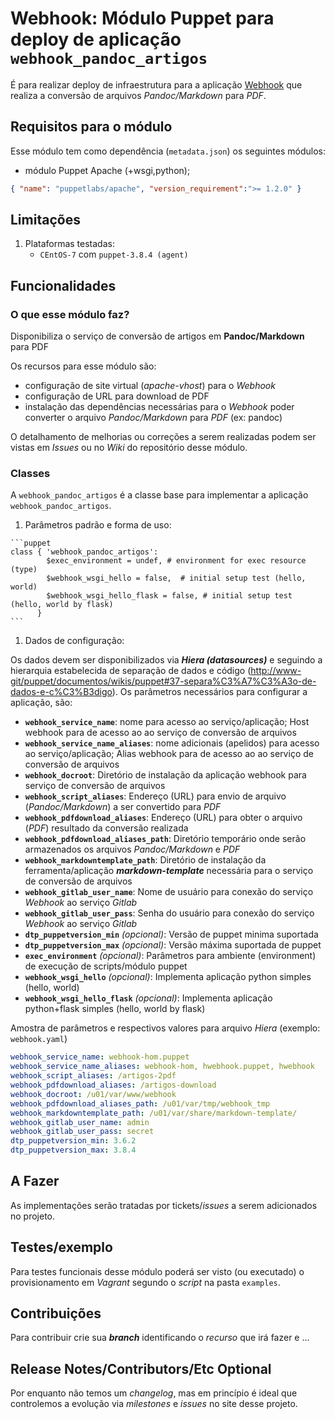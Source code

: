 # Webhook: Módulo Puppet para deploy de aplicação ```webhook_pandoc_artigos```

É para realizar deploy de infraestrutura para a aplicação [Webhook](http://www-git/hook-apps/webhook-pandoc-artigos) que realiza a conversão de arquivos *Pandoc/Markdown* para *PDF*.

## Requisitos para o módulo

Esse módulo tem como dependência (```metadata.json```) os seguintes módulos:

- módulo Puppet Apache (+wsgi,python);

```json
{ "name": "puppetlabs/apache", "version_requirement":">= 1.2.0" }
```

## Limitações

1. Plataformas testadas:
     - ```CEntOS-7``` com ```puppet-3.8.4 (agent)```

## Funcionalidades

### O que esse módulo faz?

Disponibiliza o serviço de conversão de artigos em **Pandoc/Markdown** para PDF

Os recursos para esse módulo são:

- configuração de site virtual (*apache-vhost*) para o *Webhook*
- configuração de URL para download de PDF
- instalação das dependências necessárias para o *Webhook* poder converter o arquivo *Pandoc/Markdown* para *PDF* (ex: pandoc)

O detalhamento de melhorias ou correções a serem realizadas podem ser vistas em *Issues* ou no *Wiki* do repositório desse módulo.

### Classes

  A ```webhook_pandoc_artigos``` é a classe base para implementar a aplicação ```webhook_pandoc_artigos```.

  1. Parâmetros padrão e forma de uso:

    ```puppet
    class { 'webhook_pandoc_artigos':
            $exec_environment = undef, # environment for exec resource (type)
            $webhook_wsgi_hello = false,  # initial setup test (hello, world)
            $webhook_wsgi_hello_flask = false, # initial setup test (hello, world by flask)
          }
    ```

  1. Dados de configuração:

   Os dados devem ser disponibilizados via ***Hiera (datasources)*** e seguindo a hierarquia estabelecida de separação de dados e código (<http://www-git/puppet/documentos/wikis/puppet#37-separa%C3%A7%C3%A3o-de-dados-e-c%C3%B3digo>). Os parâmetros necessários para configurar a aplicação, são:

   - **```webhook_service_name```**: nome para acesso ao serviço/aplicação; Host webhook para de acesso ao ao serviço de conversão de arquivos
   - **```webhook_service_name_aliases```**: nome adicionais (apelidos) para acesso ao serviço/aplicação; Alias webhook para de acesso ao ao serviço de conversão de arquivos
   - **```webhook_docroot```**: Diretório de instalação da aplicação webhook para serviço de conversão de arquivos
   - **```webhook_script_aliases```**: Endereço (URL) para envio de arquivo (*Pandoc/Markdown*) a ser convertido para *PDF*
   - **```webhook_pdfdownload_aliases```**: Endereço (URL) para obter o arquivo (*PDF*) resultado da conversão realizada
   - **```webhook_pdfdownload_aliases_path```**: Diretório temporário onde serão armazenados os arquivos *Pandoc/Markdown* e  *PDF*
   - **```webhook_markdowntemplate_path```**: Diretório de instalação da ferramenta/aplicação ***markdown-template*** necessária para o serviço de conversão de arquivos
   - **```webhook_gitlab_user_name```**: Nome de usuário para conexão do serviço *Webhook* ao serviço *Gitlab*
   - **```webhook_gitlab_user_pass```**: Senha do usuário para conexão do serviço *Webhook* ao serviço *Gitlab*
   - **```dtp_puppetversion_min```** *(opcional)*: Versão de puppet minima suportada
   - **```dtp_puppetversion_max```** *(opcional)*: Versão máxima suportada de puppet
   - **```exec_environment```** *(opcional)*: Parâmetros para ambiente (environment) de execução de scripts/módulo puppet
   - **```webhook_wsgi_hello```** *(opcional)*: Implementa aplicação python simples (hello, world)
   - **```webhook_wsgi_hello_flask```** *(opcional)*: Implementa aplicação python+flask simples (hello, world by flask)  

  Amostra de parâmetros e respectivos valores para arquivo *Hiera* (exemplo: ```webhook.yaml```)

  ```yaml
  webhook_service_name: webhook-hom.puppet
  webhook_service_name_aliases: webhook-hom, hwebhook.puppet, hwebhook
  webhook_script_aliases: /artigos-2pdf
  webhook_pdfdownload_aliases: /artigos-download
  webhook_docroot: /u01/var/www/webhook
  webhook_pdfdownload_aliases_path: /u01/var/tmp/webhook_tmp
  webhook_markdowntemplate_path: /u01/var/share/markdown-template/
  webhook_gitlab_user_name: admin
  webhook_gitlab_user_pass: secret
  dtp_puppetversion_min: 3.6.2
  dtp_puppetversion_max: 3.8.4
  ```

## A Fazer

As implementações serão tratadas por tickets/*issues* a serem adicionados no projeto.

## Testes/exemplo

Para testes funcionais desse módulo poderá ser visto (ou executado) o provisionamento em *Vagrant* segundo o *script* na pasta ```examples```.

## Contribuições

Para contribuir crie sua ***branch*** identificando o *recurso* que irá fazer e ...

## Release Notes/Contributors/Etc **Optional**

Por enquanto não temos um *changelog*, mas em princípio é ideal que controlemos a evolução via *milestones* e *issues* no site desse projeto.
